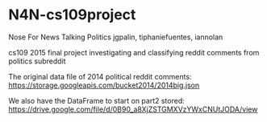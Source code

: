 # N4N-cs109project

Nose For News
Talking Politics
jgpalin, tiphaniefuentes, iannolan


cs109 2015 final project investigating and classifying reddit comments from politics subreddit

The original data file of 2014 political reddit comments:
https://storage.googleapis.com/bucket2014/2014big.json

We also have the DataFrame to start on part2 stored:
https://drive.google.com/file/d/0B90_a8XjZSTGMXVzYWxCNUtJODA/view